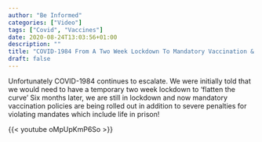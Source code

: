 ```yaml
---
author: "Be Informed"
categories: ["Video"]
tags: ["Covid", "Vaccines"]
date: 2020-08-24T13:03:56+01:00
description: ""
title: "COVID-1984 From A Two Week Lockdown To Mandatory Vaccination & Life In Prison"
draft: false
---
```


Unfortunately COVID-1984 continues to escalate. We were initially told that we would need to have a temporary two week lockdown to ‘flatten the curve’ Six months later, we are still in lockdown and now mandatory vaccination policies are being rolled out in addition to severe penalties for violating mandates which include life in prison! 

{{< youtube oMpUpKmP6So >}}